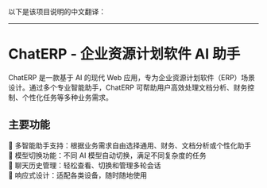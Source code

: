 以下是该项目说明的中文翻译：

---

# ChatERP - 企业资源计划软件 AI 助手

ChatERP 是一款基于 AI 的现代 Web 应用，专为企业资源计划软件（ERP）场景设计。通过多个专业智能助手，ChatERP 可帮助用户高效处理文档分析、财务控制、个性化任务等多种业务需求。

## 主要功能

🧠 多智能助手支持：根据业务需求自由选择通用、财务、文档分析或个性化助手  
🧩 模型切换功能：不同 AI 模型自动切换，满足不同复杂度的任务  
📂 聊天历史管理：轻松查看、切换和管理多轮会话  
📱 响应式设计：适配各类设备，随时随地使用  

